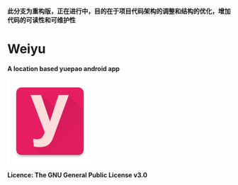**此分支为重构版，正在进行中，目的在于项目代码架构的调整和结构的优化，增加代码的可读性和可维护性**

# Weiyu

**A location based yuepao android app**

<a href="http://www.wandoujia.com/apps/com.syw.weiyu" title="微遇" target="_blank">
<img src="/app/src/main/res/drawable-xxxhdpi/ic_launcher.png" alt="微遇">
</a>

**Licence: The GNU General Public License v3.0**
